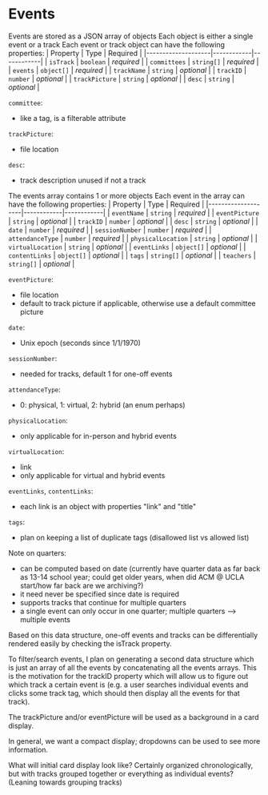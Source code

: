 # Events
Events are stored as a JSON array of objects
Each object is either a single event or a track
Each event or track object can have the following properties:
| Property           | Type       | Required   |
|--------------------|------------|------------|
| `isTrack`          | `boolean`  | *required* |
| `committees`       | `string[]` | *required* |
| `events`           | `object[]` | *required* |
| `trackName`        | `string`   | *optional* |
| `trackID`          | `number`   | *optional* |
| `trackPicture`     | `string`   | *optional* |
| `desc`             | `string`   | *optional* |

`committee`:
- like a tag, is a filterable attribute

`trackPicture`:
- file location

`desc`:
- track description unused if not a track

The events array contains 1 or more objects
Each event in the array can have the following properties:
| Property           | Type       | Required   |
|--------------------|------------|------------|
| `eventName`        | `string`   | *required* |
| `eventPicture`     | `string`   | *optional* |
| `trackID`          | `number`   | *optional* |
| `desc`             | `string`   | *optional* |
| `date`             | `number`   | *required* |
| `sessionNumber`    | `number`   | *required* |
| `attendanceType`   | `number`   | *required* |
| `physicalLocation` | `string`   | *optional* |
| `virtualLocation`  | `string`   | *optional* |
| `eventLinks`       | `object[]` | *optional* |
| `contentLinks`     | `object[]` | *optional* |
| `tags`             | `string[]` | *optional* |
| `teachers`         | `string[]` | *optional* |

`eventPicture`:
- file location
- default to track picture if applicable, otherwise use a default committee picture

`date`:
- Unix epoch (seconds since 1/1/1970)

`sessionNumber`:
- needed for tracks, default 1 for one-off events

`attendanceType`:
- 0: physical, 1: virtual, 2: hybrid (an enum perhaps)

`physicalLocation`:
- only applicable for in-person and hybrid events

`virtualLocation`:
- link
- only applicable for virtual and hybrid events

`eventLinks`, `contentLinks`:
- each link is an object with properties "link" and "title"

`tags`:
- plan on keeping a list of duplicate tags (disallowed list vs allowed list)

Note on quarters:
- can be computed based on date (currently have quarter data as far back as 13-14 school year; could get older years, when did ACM @ UCLA start/how far back are we archiving?)
- it need never be specified since date is required
- supports tracks that continue for multiple quarters
- a single event can only occur in one quarter; multiple quarters --> multiple events

Based on this data structure, one-off events and tracks can be differentially rendered easily by checking the isTrack property.

To filter/search events, I plan on generating a second data structure which is just an array of all the events by concatenating all the events arrays. This is the motivation for the trackID property which will allow us to figure out which track a certain event is (e.g. a user searches individual events and clicks some track tag, which should then display all the events for that track).

The trackPicture and/or eventPicture will be used as a background in a card display.

In general, we want a compact display; dropdowns can be used to see more information.

What will initial card display look like? Certainly organized chronologically, but with tracks grouped together or everything as individual events? (Leaning towards grouping tracks)
